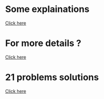 # Some explainations
<a href="https://stackoverflow.com/questions/5631447/how-recursion-works-in-c">Click here</a>
# For more details ?
 <a href="https://codeforwin.org/2017/09/recursion-c-programming.html#working">Click here</a>
<br>
# 21 problems solutions 
<a href="https://www.w3resource.com/c-programming-exercises/recursion/index.php">Click here</a>
